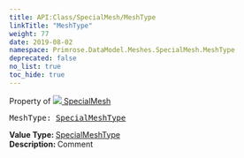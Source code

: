 ```yaml
---
title: API:Class/SpecialMesh/MeshType
linkTitle: "MeshType"
weight: 77
date: 2019-08-02
namespace: Primrose.DataModel.Meshes.SpecialMesh.MeshType
deprecated: false
no_list: true
toc_hide: true
---
```

Property of <a href="/docs/api-reference/Class/SpecialMesh"><img src="/icons/silk/mesh.png"/>&nbsp;SpecialMesh</a>
<pre class="method-declaration">
MeshType: <a class="type" href="/docs/api-reference/Enum/SpecialMeshType">SpecialMeshType</a></pre>
<b>Value Type: </b>
<a class="type" href="/docs/api-reference/Enum/SpecialMeshType">SpecialMeshType</a>
<br/>
<b>Description: </b>
Comment

